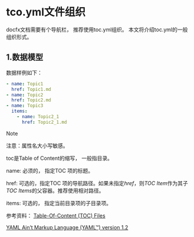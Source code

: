 # tco.yml文件组织
docfx文档需要有个导航栏， 推荐使用toc.yml组织。 本文将介绍toc.yml的一般组织形式。



## 1.数据模型

数据样例如下：

```yml
- name: Topic1
  href: Topic1.md
- name: Topic2
  href: Topic2.md
- name: Topic3
  items:
    - name: Topic2_1
      href: Topic2_1.md
```

> [!NOTE]
> 注意：属性名大小写敏感。
>
> toc是Table of Content的缩写， 一般指目录。

name: 必须的， 指定TOC 项的标题。

href: 可选的，指定TOC 项的导航路径。如果未指定*href*，则*TOC Item*作为其子*TOC Items*的父容器。推荐使用相对路径。

items: 可选的， 指定当前目录项的子目录项。

参考资料：
[Table-Of-Content (TOC) Files](https://dotnet.github.io/docfx/tutorial/intro_toc.html)

[YAML Ain’t Markup Language (YAML™) version 1.2](https://yaml.org/spec/1.2.2/)